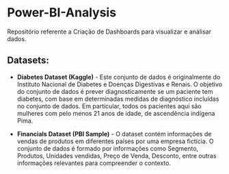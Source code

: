 # Power-BI-Analysis
Repositório referente a Criação de Dashboards para visualizar e análisar dados.

## Datasets:
* **Diabetes Dataset (Kaggle)** - Este conjunto de dados é originalmente do Instituto Nacional de Diabetes e Doenças Digestivas e Renais. O objetivo do conjunto de dados é prever diagnosticamente se um paciente tem diabetes, com base em determinadas medidas de diagnóstico incluídas no conjunto de dados. Em particular, todos os pacientes aqui são mulheres com pelo menos 21 anos de idade, de ascendência indígena Pima.

* **Financials Dataset (PBI Sample)** - O dataset contém informações de vendas de produtos em diferentes países por uma empresa fictícia. O conjunto de dados é formado por
informações como Segmento, Produtos, Unidades vendidas, Preço de Venda, Desconto, entre outras informações relevantes para compreender o contexto.
 
